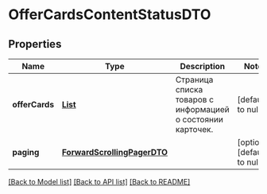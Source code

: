 # OfferCardsContentStatusDTO
## Properties

| Name | Type | Description | Notes |
|------------ | ------------- | ------------- | -------------|
| **offerCards** | [**List**](OfferCardDTO.md) | Страница списка товаров с информацией о состоянии карточек. | [default to null] |
| **paging** | [**ForwardScrollingPagerDTO**](ForwardScrollingPagerDTO.md) |  | [optional] [default to null] |

[[Back to Model list]](../README.md#documentation-for-models) [[Back to API list]](../README.md#documentation-for-api-endpoints) [[Back to README]](../README.md)

